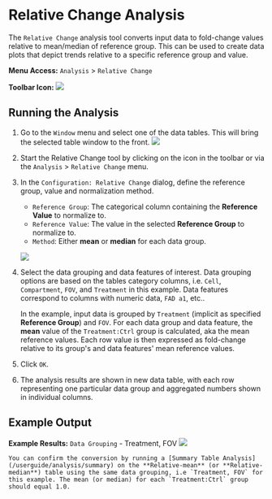 # Relative Change Analysis

The `Relative Change` analysis tool converts input data to fold-change values relative to mean/median of reference group. This can be used to create data plots that depict trends relative to a specific reference group and value.

**Menu Access:** `Analysis` > `Relative Change`

**Toolbar Icon:** ![](/images/analysis/relchange.png)

## Running the Analysis

1. Go to the `Window` menu and select one of the data tables. This will bring the selected table window to the front.
    ![](/images/data/dataframe.png)

2. Start the Relative Change tool by clicking on the icon in the toolbar or via the `Analysis` > `Relative Change` menu.

3. In the `Configuration: Relative Change` dialog, define the reference group, value and normalization method.
    - `Reference Group`: The categorical column containing the **Reference Value** to normalize to.
    - `Reference Value`: The value in the selected **Reference Group** to normalize to.
    - `Method`: Either **mean** or **median** for each data group.
    
    ![](/images/analysis/relchange-config-grouping.png)

4. Select the data grouping and data features of interest. Data grouping options are based on the tables category columns,  i.e. `Cell`, `Compartment`, `FOV`, and `Treatment` in this example. Data features correspond to columns with numeric data, `FAD a1`, etc..

    In the example, input data is grouped by `Treatment` (implicit as specified **Reference Group**) and `FOV`.  For each data group and data feature, the **mean** value of the `Treatment:Ctrl` group is calculated, aka the mean reference values. Each row value is then expressed as fold-change relative to its group's and data features' mean reference values.

4. Click `OK`.

5. The analysis results are shown in new data table, with each row representing one particular data group and aggregated numbers shown in individual columns.

## Example Output

**Example Results:** `Data Grouping` - Treatment, FOV
![](/images/analysis/relchange-result-grouping.png)
    
```{note}
You can confirm the conversion by running a [Summary Table Analysis](/userguide/analysis/summary) on the **Relative-mean** (or **Relative-median**) table using the same data grouping, i.e `Treatment, FOV` for this example. The mean (or median) for each `Treatment:Ctrl` group should equal 1.0.
```
